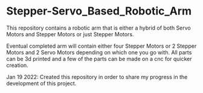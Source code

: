 # Stepper-Servo_Based_Robotic_Arm
This repository contains a robotic arm that is either a hybrid of both Servo Motors and Stepper Motors or just Stepper Motors.

Eventual completed arm will contain either four Stepper Motors or 2 Stepper Motors and 2 Servo Motors depending on which one you go with. All parts can be 3d printed and a few of the parts can be made on a cnc for quicker creation. 

Jan 19 2022: Created this repository in order to share my progress in the development of this project. 

